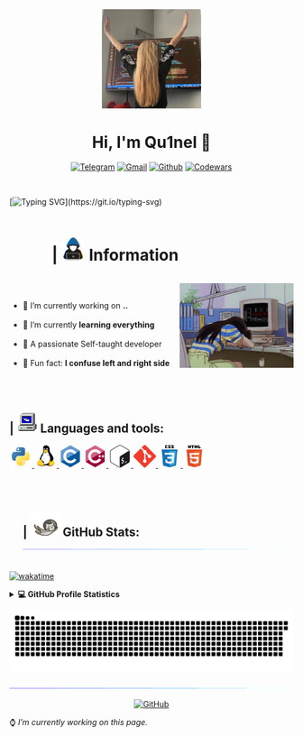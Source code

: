 <div align="center">
  <img src="./src/images/hh.jpg" width="35%" />
</div>

<h1 align="center">Hi, I'm Qu1nel 👋</h1>

<div align="center">

[![Telegram](https://img.shields.io/badge/-Telegram-white?style=for-the-badge&logo=Telegram)][telegram]
[![Gmail](https://img.shields.io/badge/-gmail-c14438?style=for-the-badge&logo=Gmail&logoColor=white&link=mailto:covach.qn@gmail.com)][gmail]
[![Github](https://img.shields.io/badge/-GitHub-black?style=for-the-badge&logo=Github)][github]
[![Codewars](https://img.shields.io/badge/-Codewars-red?style=for-the-badge&logo=Codewars)][codewars]

</div>

<br />

[![Typing SVG](https://readme-typing-svg.demolab.com?font=Fira+Code&size=25&duration=3000&pause=1000&color=42F7CB&width=600&lines=Welcome+to+my+GitHub+profile!;I'm+a+Ivan+Covach;I'm+passionate+Self-taught+developer.)](https://git.io/typing-svg)

<div class="info-block">
  <div id="user-content-toc">
  <ul>
    <summary><h1 style="display: inline-block;">ㅤㅤ| <img src="./src/gifs/about_me.gif" width="42px" /> Information</h1></summary>
  </ul>
  
  <img align="right" alt="Literally me.." width="40%" src="./src/gifs/poor_mouse.gif" />
  </div>

  <br />
  
  <ul>
  <li>🤍 I’m currently working on <b>..</b></li><br />

  <li>🖤 I’m currently <b>learning everything</b></li><br />

  <li>🤍 A passionate Self-taught developer</li><br />

  <li>🖤 Fun fact: <b>I confuse left and right side</b></li><br />
  </ul>
</div>

<br />

<div>
  <h2>| <img src="./src/gifs/computer.gif" height="37px"> <b> Languages and tools:</b></h2>

  <p align="left">
  <a href="https://www.python.org" target="_blank" rel="noreferrer">
    <img src="./src/images/icons/python-original.svg" alt="python" width="40" height="40"/>
  </a>
  <a href="https://www.linux.org/" target="_blank" rel="noreferrer">
    <img src="./src/images/icons/linux-original.svg" alt="linux" width="40" height="40"/>
  </a>
  <a href="https://www.cprogramming.com/" target="_blank" rel="noreferrer">
    <img src="./src/images/icons/c-original.svg" alt="c" width="40" height="40"/>
  </a>
  <a href="https://www.w3schools.com/cpp/" target="_blank" rel="noreferrer">
    <img src="./src/images/icons/cplusplus-original.svg" alt="cplusplus" width="40" height="40"/>
  </a>
  <a href="https://www.gnu.org/software/bash/" target="_blank" rel="noreferrer">
    <img src="./src/images/icons/gnu_bash-icon.svg" alt="bash" width="40" height="40"/>
  </a>
  <a href="https://git-scm.com/" target="_blank" rel="noreferrer">
    <img src="./src/images/icons/git-scm-icon.svg" alt="git" width="40" height="40"/>
  </a>
  <a href="https://www.w3schools.com/css/" target="_blank" rel="noreferrer">
    <img src="./src/images/icons/css3-original-wordmark.svg" alt="css3" width="40" height="40"/>
  </a>
    <a href="https://www.w3.org/html/" target="_blank" rel="noreferrer">
      <img src="./src/images/icons/html5-original-wordmark.svg" alt="html5" width="40" height="40"/>
  </a>
  </p>
</div>

<br />

<div id="user-content-toc">
  <ul>
    <summary><h2 style="display: inline-block;">| <img src="./src/gifs/git_stats.gif" height="45px"> <b>GitHub Stats:</b><img src="./src/gifs/br.gif"/></h2></summary>
  </ul>
</div>

[![wakatime](https://wakatime.com/badge/user/6efc9f56-8f60-4806-a65f-c4e46651bbd0.svg)](https://wakatime.com/@6efc9f56-8f60-4806-a65f-c4e46651bbd0)

<details> 
  <summary><b>💻 GitHub Profile Statistics</b></summary>
  <div style="display: inline_block" align="center">
<picture>
<source 
  srcset="https://github-readme-stats.vercel.app/api?username=Qu1nel&count_private=true&show_icons=true&theme=react"
  media="(prefers-color-scheme: dark)"
/>
<source
  srcset="https://github-readme-stats.vercel.app/api?username=Qu1nel&count_private=true&show_icons=true&theme=graywhite"
  media="(prefers-color-scheme: light), (prefers-color-scheme: no-preference)"
/>
<img height="175em" src="https://github-readme-stats.vercel.app/api?username=Qu1nel&show_icons=true" />
</picture>
 
<picture>
<source
  srcset="https://github-readme-stats.vercel.app/api/top-langs/?username=Qu1nel&layout=compact&theme=react"
  media="(prefers-color-scheme: dark)"
/>
<source
  srcset="https://github-readme-stats.vercel.app/api/top-langs/?username=Qu1nel&layout=compact&theme=graywhite"
  media="(prefers-color-scheme: light), (prefers-color-scheme: no-preference)"
/>
<img height="175em" src="https://github-readme-stats.vercel.app/api/top-langs/?username=Qu1nel&layout=compact" />
</picture>
</div>

<br />

[![Ashutosh's github activity graph](https://github-readme-activity-graph.cyclic.app/graph?username=Qu1nel&theme=react-dark)](https://github.com/ashutosh00710/github-readme-activity-graph)

</details>

![Snake animation](https://github.com/Qu1nel/Qu1nel/blob/output/github-contribution-grid-snake.svg)

<img src="./src/gifs/br.gif" /><br />

<div align="center">

[![GitHub](https://komarev.com/ghpvc/?username=Qu1nelw&style=flat-square&color=blueviolet)][github]

</div>

⌚ _I’m currently working on this page._

[Codewars]: https://www.codewars.com/users/Qu1nel
[Telegram]: https://t.me/qnllqq
[Github]: https://github.com/Qu1nel
[Gmail]: covach.qn@gmail.com
